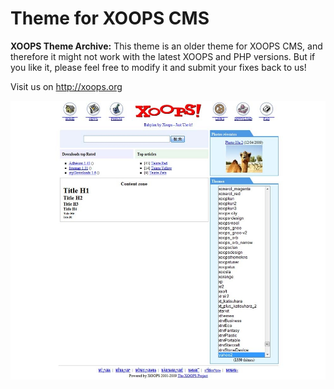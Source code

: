 # Theme for XOOPS CMS

**XOOPS Theme Archive:** This theme is an older theme for XOOPS CMS, and therefore it might not work with the latest XOOPS and PHP versions. 
But if you like it, please feel free to modify it and submit your fixes back to us!

Visit us on http://xoops.org 

![Theme Preview](/theme_preview.jpg)